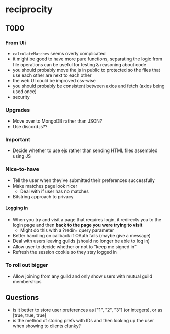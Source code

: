 # reciprocity
## TODO

### From Uli
- `calculateMatches` seems overly complicated
- it might be good to have more pure functions, separating the logic from file operations can be useful for testing & reasoning about code
- you should probably move the js in public to protected so the files that use each other are next to each other
- the web UI could be improved css-wise
- you should probably be consistent between axios and fetch (axios being used once)
- security

### Upgrades
- Move over to MongoDB rather than JSON?
- Use discord.js??

 ### Important
- Decide whether to use ejs rather than sending HTML files assembled using JS

### Nice-to-have
- Tell the user when they've submitted their preferences successfully
- Make matches page look nicer
  - Deal with if user has no matches
- Bitstring approach to privacy
#### Logging in
- When you try and visit a page that requires login, it redirects you to the login page and then **back to the page you were trying to visit**
  - Might do this with a ?redir= query parameter
- Better handling on callback if OAuth fails (maybe give a message)
- Deal with users leaving guilds (should no longer be able to log in)
- Allow user to decide whether or not to "keep me signed in"
- Refresh the session cookie so they stay logged in

### To roll out bigger
- Allow joining from any guild and only show users with mutual guild memberships

## Questions
- is it better to store user preferences as ["1", "2", "3"] (or integers), or as [true, true, true]
- is the method of storing prefs with IDs and then looking up the user when showing to clients clunky?
